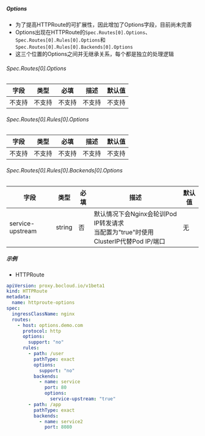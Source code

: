 ##### Options

- 为了提高HTTPRoute的可扩展性，因此增加了Options字段，目前尚未完善
- Options出现在HTTPRoute的`Spec.Routes[0].Options`、`Spec.Routes[0].Rules[0].Options`和`Spec.Routes[0].Rules[0].Backends[0].Options`
- 这三个位置的Options之间并无继承关系，每个都是独立的处理逻辑

###### Spec.Routes[0].Options

| 字段   | 类型   | 必填   | 描述   | 默认值 |
| ------ | ------ | ------ | ------ | ------ |
| 不支持 | 不支持 | 不支持 | 不支持 | 不支持 |



###### Spec.Routes[0].Rules[0].Options

| 字段   | 类型   | 必填   | 描述   | 默认值 |
| ------ | ------ | ------ | ------ | ------ |
| 不支持 | 不支持 | 不支持 | 不支持 | 不支持 |



###### Spec.Routes[0].Rules[0].Backends[0].Options

| 字段             | 类型   | 必填 | 描述                                                         | 默认值 |
| ---------------- | ------ | ---- | ------------------------------------------------------------ | ------ |
| service-upstream | string | 否   | 默认情况下会Nginx会轮训Pod IP转发请求<br>当配置为"true"时使用ClusterIP代替Pod IP/端口 | 无     |



##### 示例

- HTTPRoute

```yaml
apiVersion: proxy.bocloud.io/v1beta1
kind: HTTPRoute
metadata:
  name: httproute-options
spec:
  ingressClassName: nginx
  routes:
    - host: options.demo.com
      protocol: http
      options:
        support: "no"
      rules:
        - path: /user
          pathType: exact
          options:
            support: "no"
          backends:
            - name: service
              port: 80
              options:
                service-upstream: "true"
        - path: /app
          pathType: exact
          backends:
            - name: service2
              port: 8080
```

